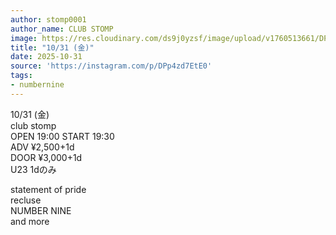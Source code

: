```yaml
---
author: stomp0001
author_name: CLUB STOMP
image: https://res.cloudinary.com/ds9j0yzsf/image/upload/v1760513661/DPp4zd7EtE0.jpg
title: "10/31 (金)"
date: 2025-10-31
source: 'https://instagram.com/p/DPp4zd7EtE0'
tags:
- numbernine
---
```

10/31 (金)<br>
club stomp<br>
OPEN 19:00 START 19:30<br>
ADV ¥2,500+1d<br>
DOOR ¥3,000+1d<br>
U23 1dのみ

statement of pride <br>
recluse<br>
NUMBER NINE<br>
and more